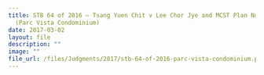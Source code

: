 ```yaml
---
title: STB 64 of 2016 – Tsang Yuen Chit v Lee Chor Jye and MCST Plan No 2341
  (Parc Vista Condominium)
date: 2017-03-02
layout: file
description: ""
image: ""
file_url: /files/Judgments/2017/stb-64-of-2016-parc-vista-condominium.pdf
---
```

